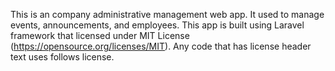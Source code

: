 This is an company administrative management web app. It used to
manage events, announcements, and employees. This app is built using
Laravel framework that licensed under MIT License
(https://opensource.org/licenses/MIT). Any code that has license
header text uses follows license.
